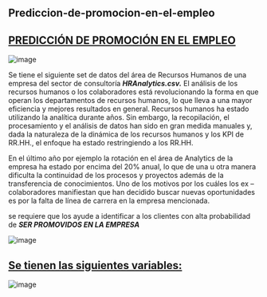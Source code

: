 ## Prediccion-de-promocion-en-el-empleo
## **<ins>PREDICCIÓN DE PROMOCIÓN EN EL EMPLEO</ins>**

![image](https://github.com/davidcarrillo10288/Prediccion-de-promocion-en-el-empleo/assets/104275645/e9a5fa16-c5d0-4b5d-9747-149cd79f950f)

Se tiene el siguiente set de datos del área de Recursos Humanos de una empresa del sector de consultoría ***HRAnalytics.csv.*** 
El análisis de los recursos humanos o los colaboradores está revolucionando la forma en que operan los departamentos de recursos humanos, lo que lleva a una mayor eficiencia y mejores resultados en general. 
Recursos humanos ha estado utilizando la analítica durante años. Sin embargo, la recopilación, el procesamiento y el análisis de datos han sido en gran medida manuales y, dada la naturaleza de la dinámica de los recursos humanos y los KPI de RR.HH., el enfoque ha estado restringiendo a los RR.HH.

En el último año por ejemplo la rotación en el área de Analytics de la empresa ha estado por encima del 20% anual, lo que de una u otra manera dificulta la continuidad de los procesos y proyectos además de la transferencia de conocimientos. 
Uno de los motivos por los cuáles los ex – colaboradores manifiestan que han decidido buscar nuevas oportunidades es por la falta de línea de carrera en la empresa mencionada.

se requiere que los ayude a identificar a los clientes con alta probabilidad de ***SER PROMOVIDOS EN LA EMPRESA***

![image](https://github.com/davidcarrillo10288/Prediccion-de-promocion-en-el-empleo/assets/104275645/4a46c3e1-2afb-492d-b1f1-741eadcdd774)

## **<ins>Se tienen las siguientes variables:</ins>**

![image](https://github.com/davidcarrillo10288/Prediccion-de-promocion-en-el-empleo/assets/104275645/ede6de26-d51f-45b0-965f-6bcb2f655a68)
